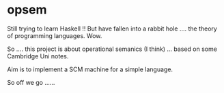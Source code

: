 # opsem

Still trying to learn Haskell !!
But have fallen into a rabbit hole .... the theory of 
programming languages. Wow.

So .... this project is about operational semanics 
(I think) ... based on some Cambridge Uni notes.

Aim is to implement a SCM machine for a simple language. 

So off we go ......

